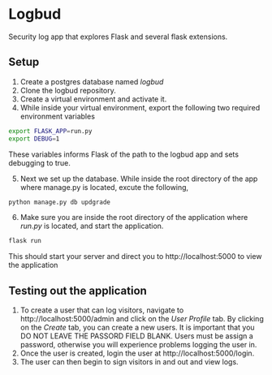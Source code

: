 # Logbud
Security log app that explores Flask and several flask extensions.

## Setup
1. Create a postgres database named *logbud*
2. Clone the logbud repository.
3. Create a virtual environment and activate it.
4. While inside your virtual environment, export the following two required environment variables
~~~.bash
export FLASK_APP=run.py
export DEBUG=1
~~~

  These variables informs Flask of the path to the logbud app and sets debugging to true.

5. Next we set up the database. While inside the root directory of the app where manage.py is located, excute the following,

~~~.bash
python manage.py db updgrade
~~~

6. Make sure you are inside the root directory of the application where *run.py* is located, and start the application.
~~~.bash
flask run
~~~

  This should start your server and direct you to http://localhost:5000 to view the application
  
## Testing out the application
1. To create a user that can log visitors, navigate to http://localhost:5000/admin and click on the *User Profile* tab.
  By clicking on the *Create* tab, you can create a new users.
  It is important that you DO NOT LEAVE THE PASSORD FIELD BLANK. Users must be assign a password, otherwise you will
  experience problems logging the user in.
2. Once the user is created, login the user at http://localhost:5000/login. 
3. The user can then begin to sign visitors in and out and view logs.
